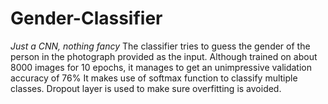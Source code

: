 # Gender-Classifier
*Just a CNN, nothing fancy*
The classifier tries to guess the gender of the person in the photograph provided as the input.
Although trained on about 8000 images for 10 epochs, it manages to get an unimpressive validation accuracy of 76%
It makes use of softmax function to classify multiple classes.
Dropout layer is used to make sure overfitting is avoided.
